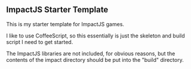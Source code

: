 ImpactJS Starter Template
-------------------------

This is my starter template for ImpactJS games.

I like to use CoffeeScript, so this essentially is just the skeleton and build script I need to get started.

The ImpactJS libraries are not included, for obvious reasons, but the contents of the impact directory should be put into the "build" directory.
